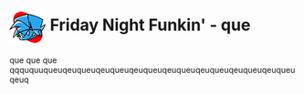 # <img src="art/icon64.png" align="center"> Friday Night Funkin' - que</img>
que que que qqququuqueuqeuqueuqeuqueuqeuqueuqeuqueuqeuqueuqeuqueuqeuqueuqeuq